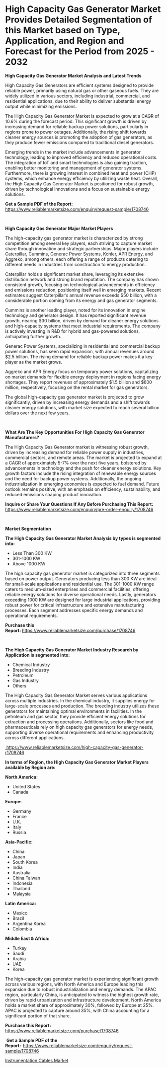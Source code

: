 <p><h1>High Capacity Gas Generator Market Provides Detailed Segmentation of this Market based on Type, Application, and Region and Forecast for the Period from 2025 - 2032</h1></p><p><strong>High Capacity Gas Generator Market Analysis and Latest Trends</strong></p>
<p><p>High Capacity Gas Generators are efficient systems designed to provide reliable power, primarily using natural gas or other gaseous fuels. They are widely utilized in various sectors, including industrial, commercial, and residential applications, due to their ability to deliver substantial energy output while minimizing emissions. </p><p>The High Capacity Gas Generator Market is expected to grow at a CAGR of 10.6% during the forecast period. This significant growth is driven by increasing demand for reliable backup power solutions, particularly in regions prone to power outages. Additionally, the rising shift towards cleaner energy sources is promoting the adoption of gas generators, as they produce fewer emissions compared to traditional diesel generators.</p><p>Emerging trends in the market include advancements in generator technology, leading to improved efficiency and reduced operational costs. The integration of IoT and smart technologies is also gaining traction, enabling better monitoring and management of generator systems. Furthermore, there is growing interest in combined heat and power (CHP) systems, which enhance energy efficiency by utilizing waste heat. Overall, the High Capacity Gas Generator Market is positioned for robust growth, driven by technological innovations and a focus on sustainable energy solutions.</p></p>
<p><strong>Get a Sample PDF of the Report:&nbsp;</strong> <a href="https://www.reliablemarketsize.com/enquiry/request-sample/1708746?utm_campaign=2319&utm_medium=2&utm_source=Github&utm_content=ia&utm_term=13022025&utm_id=high-capacity-gas-generator">https://www.reliablemarketsize.com/enquiry/request-sample/1708746</a></p>
<p>&nbsp;</p>
<p><strong>High Capacity Gas Generator Major Market Players</strong></p>
<p><p>The high-capacity gas generator market is characterized by strong competition among several key players, each striving to capture market share through innovation and strategic partnerships. Major players include Caterpillar, Cummins, Generac Power Systems, Kohler, APR Energy, and Aggreko, among others, each offering a range of products catering to different needs in industries from construction to energy production.</p><p>Caterpillar holds a significant market share, leveraging its extensive distribution network and strong brand reputation. The company has shown consistent growth, focusing on technological advancements in efficiency and emissions reduction, positioning itself well in emerging markets. Recent estimates suggest Caterpillar’s annual revenue exceeds $50 billion, with a considerable portion coming from its energy and gas generator segments.</p><p>Cummins is another leading player, noted for its innovation in engine technology and generator design. It has reported significant revenue growth, nearing $30 billion, driven by demand for cleaner energy solutions and high-capacity systems that meet industrial requirements. The company is actively investing in R&D for hybrid and gas-powered solutions, anticipating further growth.</p><p>Generac Power Systems, specializing in residential and commercial backup power solutions, has seen rapid expansion, with annual revenues around $2.5 billion. The rising demand for reliable backup power makes it a key player as the market grows.</p><p>Aggreko and APR Energy focus on temporary power solutions, capitalizing on market demands for flexible energy deployment in regions facing energy shortages. They report revenues of approximately $1.5 billion and $600 million, respectively, focusing on the rental market for gas generators.</p><p>The global high-capacity gas generator market is projected to grow significantly, driven by increasing energy demands and a shift towards cleaner energy solutions, with market size expected to reach several billion dollars over the next few years.</p></p>
<p>&nbsp;</p>
<p><strong>What Are The Key Opportunities For High Capacity Gas Generator Manufacturers?</strong></p>
<p><p>The High Capacity Gas Generator market is witnessing robust growth, driven by increasing demand for reliable power supply in industries, commercial sectors, and remote areas. The market is projected to expand at a CAGR of approximately 5-7% over the next five years, bolstered by advancements in technology and the push for cleaner energy solutions. Key growth factors include the rising integration of renewable energy sources and the need for backup power systems. Additionally, the ongoing industrialization in emerging economies is expected to fuel demand. Future outlook remains positive, with an emphasis on efficiency, sustainability, and reduced emissions shaping product innovation.</p></p>
<p><strong>Inquire or Share Your Questions If Any Before Purchasing This Report:</strong> <a href="https://www.reliablemarketsize.com/enquiry/pre-order-enquiry/1708746?utm_campaign=2319&utm_medium=2&utm_source=Github&utm_content=ia&utm_term=13022025&utm_id=high-capacity-gas-generator">https://www.reliablemarketsize.com/enquiry/pre-order-enquiry/1708746</a></p>
<p>&nbsp;</p>
<p><strong>Market Segmentation</strong></p>
<p><strong>The High Capacity Gas Generator Market Analysis by types is segmented into:</strong></p>
<p><ul><li>Less Than 300 KW</li><li>301-1000 KW</li><li>Above 1000 KW</li></ul></p>
<p><p>The high capacity gas generator market is categorized into three segments based on power output. Generators producing less than 300 KW are ideal for small-scale applications and residential use. The 301-1000 KW range caters to medium-sized enterprises and commercial facilities, offering reliable energy solutions for diverse operational needs. Lastly, generators exceeding 1000 KW are designed for large industrial applications, providing robust power for critical infrastructure and extensive manufacturing processes. Each segment addresses specific energy demands and operational requirements.</p></p>
<p><strong>Purchase this Report:&nbsp;</strong><a href="https://www.reliablemarketsize.com/purchase/1708746?utm_campaign=2319&utm_medium=2&utm_source=Github&utm_content=ia&utm_term=13022025&utm_id=high-capacity-gas-generator">https://www.reliablemarketsize.com/purchase/1708746</a></p>
<p>&nbsp;</p>
<p><strong>The High Capacity Gas Generator Market Industry Research by Application is segmented into:</strong></p>
<p><ul><li>Chemical Industry</li><li>Breeding Industry</li><li>Petroleum</li><li>Gas Industry</li><li>Others</li></ul></p>
<p><p>The High Capacity Gas Generator Market serves various applications across multiple industries. In the chemical industry, it supplies energy for large-scale processes and production. The breeding industry utilizes these generators for maintaining optimal environments in facilities. In the petroleum and gas sector, they provide efficient energy solutions for extraction and processing operations. Additionally, sectors like food and pharmaceuticals rely on high capacity gas generators for energy needs, supporting diverse operational requirements and enhancing productivity across different applications.</p></p>
<p><a href="https://www.reliablemarketsize.com/high-capacity-gas-generator-r1708746?utm_campaign=2319&utm_medium=2&utm_source=Github&utm_content=ia&utm_term=13022025&utm_id=high-capacity-gas-generator">&nbsp;https://www.reliablemarketsize.com/high-capacity-gas-generator-r1708746</a></p>
<p><strong>In terms of Region, the High Capacity Gas Generator Market Players available by Region are:</strong></p>
<p>
    <p> <strong> North America: </strong>
        <ul>
            <li>United States</li>
            <li>Canada</li>
        </ul>
        </p> 
    <p> <strong> Europe: </strong>
        <ul>
            <li>Germany</li>
            <li>France</li>
            <li>U.K.</li>
            <li>Italy</li>
            <li>Russia</li>
        </ul>
        </p> 
    <p> <strong> Asia-Pacific: </strong>
        <ul>
            <li>China</li>
            <li>Japan</li>
            <li>South Korea</li>
            <li>India</li>
            <li>Australia</li>
            <li>China Taiwan</li>
            <li>Indonesia</li>
            <li>Thailand</li>
            <li>Malaysia</li>
        </ul>
        </p> 
    <p> <strong> Latin America: </strong>
        <ul>
            <li>Mexico</li>
            <li>Brazil</li>
            <li>Argentina Korea</li>
            <li>Colombia</li>
        </ul>
        </p> 
    <p> <strong> Middle East & Africa: </strong>
        <ul>
            <li>Turkey</li>
            <li>Saudi</li>
            <li>Arabia</li>
            <li>UAE</li>
            <li>Korea</li>
        </ul>
    </p>
    </p>
<p><p>The high-capacity gas generator market is experiencing significant growth across various regions, with North America and Europe leading this expansion due to robust industrialization and energy demands. The APAC region, particularly China, is anticipated to witness the highest growth rate, driven by rapid urbanization and infrastructure development. North America holds a market share of approximately 30%, followed by Europe at 25%. APAC is projected to capture around 35%, with China accounting for a significant portion of that share.</p></p>
<p><strong>Purchase this Report: </strong><a href="https://www.reliablemarketsize.com/purchase/1708746?utm_campaign=2319&utm_medium=2&utm_source=Github&utm_content=ia&utm_term=13022025&utm_id=high-capacity-gas-generator">https://www.reliablemarketsize.com/purchase/1708746</a></p>
<p>&nbsp;<strong>Get a Sample PDF of the Report:&nbsp;&nbsp;</strong><a href="https://www.reliablemarketsize.com/enquiry/request-sample/1708746?utm_campaign=2319&utm_medium=2&utm_source=Github&utm_content=ia&utm_term=13022025&utm_id=high-capacity-gas-generator">https://www.reliablemarketsize.com/enquiry/request-sample/1708746</a></p>
<p><strong></strong></p>
<p><p><a href="https://github.com/oslieselotte2192/Market-Research-Report-List-1/blob/main/instrumentation-cables-market.md?utm_campaign=2319&utm_medium=2&utm_source=Github&utm_content=ia&utm_term=13022025&utm_id=high-capacity-gas-generator">Instrumentation Cables Market</a></p></p>